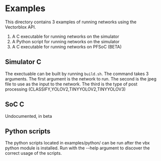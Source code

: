 # Examples
This directory contains 3 examples of running networks using the Vectorblox API.

1. A C executable for running networks on the simulator
2. A Python script for running networks on the simulator
3. A C executable for running networks on PFSoC (BETA)


## Simulator C

The exectuable can be built by running `build.sh`. The command takes 3 arguments. The first argument is the network to run.
The second is the jpeg file to use as the input to the network. The third is the type of post processing 
(CLASSIFY,YOLOV2,TINYYOLOV2,TINYYOLOV3)

## SoC C

Undocumented, in beta


## Python scripts

The python scripts located in examples/python/ can be run after the vbx python module is installed. Run with the --help
argument to discover the correct usage of the scripts.


```
